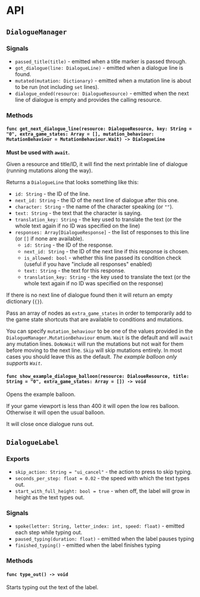 # API

## `DialogueManager`

### Signals

- `passed_title(title)` - emitted when a title marker is passed through.
- `got_dialogue(line: DialogueLine)` - emitted when a dialogue line is found.
- `mutated(mutation: Dictionary)` - emitted when a mutation line is about to be run (not including `set` lines).
- `dialogue_ended(resource: DialogueResource)` - emitted when the next line of dialogue is empty and provides the calling resource.

### Methods

#### `func get_next_dialogue_line(resource: DialogueResource, key: String = "0", extra_game_states: Array = [], mutation_behaviour: MutationBehaviour = MutationBehaviour.Wait) -> DialogueLine`

**Must be used with `await`.**

Given a resource and title/ID, it will find the next printable line of dialogue (running mutations along the way).

Returns a `DialogueLine` that looks something like this:

- `id: String` - the ID of the line.
- `next_id: String` - the ID of the next line of dialogue after this one.
- `character: String` - the name of the character speaking (or `""`).
- `text: String` - the text that the character is saying.
- `translation_key: String` - the key used to translate the text (or the whole text again if no ID was specified on the line)
- `responses: Array[DialogueResponse]` - the list of responses to this line (or `[]` if none are available).
  - `id: String` - the ID of the response.
  - `next_id: String` - the ID of the next line if this response is chosen.
  - `is_allowed: bool` - whether this line passed its condition check (useful if you have "include all responses" enabled)
  - `text: String` - the text for this response.
  - `translation_key: String` - the key used to translate the text (or the whole text again if no ID was specified on the response)

If there is no next line of dialogue found then it will return an empty dictionary (`{}`).

Pass an array of nodes as `extra_game_states` in order to temporarily add to the game state shortcuts that are available to conditions and mutations.

You can specify `mutation_behaviour` to be one of the values provided in the `DialogueManager.MutationBehaviour` enum. `Wait` is the default and will `await` any mutation lines. `DoNoWait` will run the mutations but not wait for them before moving to the next line. `Skip` will skip mutations entirely. In most cases you should leave this as the default. _The example balloon only supports `Wait`_.

#### `func show_example_dialogue_balloon(resource: DialoueResource, title: String = "0", extra_game_states: Array = []) -> void`

Opens the example balloon.

If your game viewport is less than 400 it will open the low res balloon. Otherwise it will open the usual balloon.

It will close once dialogue runs out.

## `DialogueLabel`

### Exports

- `skip_action: String = "ui_cancel"` - the action to press to skip typing.
- `seconds_per_step: float = 0.02` - the speed with which the text types out.
- `start_with_full_height: bool = true` - when off, the label will grow in height as the text types out.

### Signals

- `spoke(letter: String, letter_index: int, speed: float)` - emitted each step while typing out.
- `paused_typing(duration: float)` - emitted when the label pauses typing
- `finished_typing()` - emitted when the label finishes typing

### Methods

#### `func type_out() -> void`

Starts typing out the text of the label.
